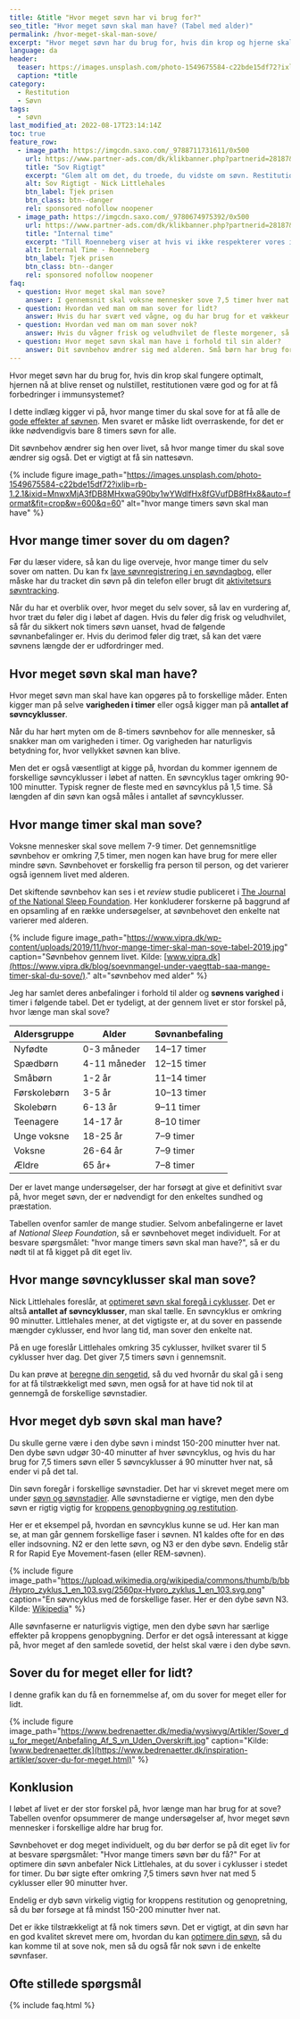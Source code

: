 ```yaml
---
title: &title "Hvor meget søvn har vi brug for?"
seo_title: "Hvor meget søvn skal man have? (Tabel med alder)"
permalink: /hvor-meget-skal-man-sove/
excerpt: "Hvor meget søvn har du brug for, hvis din krop og hjerne skal fungere optimalt?"
language: da
header:
  teaser: https://images.unsplash.com/photo-1549675584-c22bde15df72?ixlib=rb-1.2.1&ixid=MnwxMjA3fDB8MHxwaG90by1wYWdlfHx8fGVufDB8fHx8&auto=format&fit=crop&h=300&w=400&q=10
  caption: *title
category:
  - Restitution
  - Søvn
tags:
  - søvn
last_modified_at: 2022-08-17T23:14:14Z
toc: true
feature_row:
  - image_path: https://imgcdn.saxo.com/_9788711731611/0x500
    url: https://www.partner-ads.com/dk/klikbanner.php?partnerid=28187&bannerid=43264&htmlurl=https://www.saxo.com/dk/sov-rigtigt_nick-littlehales_epub_9788711724569
    title: "Sov Rigtigt"
    excerpt: "Glem alt om det, du troede, du vidste om søvn. Restitution er noget, der kan foregå hele døgnet rundt, ikke kun om natten – restitutionsprocessen er en konstant rytme, som vi alle må lære at følge. Så hvis du vil starte i dag, betyder det lige nu – ikke når du går i seng i aften. - Nick Littlehales"
    alt: Sov Rigtigt - Nick Littlehales
    btn_label: Tjek prisen
    btn_class: btn--danger
    rel: sponsored nofollow noopener
  - image_path: https://imgcdn.saxo.com/_9780674975392/0x500
    url: https://www.partner-ads.com/dk/klikbanner.php?partnerid=28187&bannerid=43264&htmlurl=https://www.saxo.com/dk/internal-time_till-roenneberg_paperback_9780674975392
    title: "Internal time"
    excerpt: "Till Roenneberg viser at hvis vi ikke respekterer vores indre ur, så risikerer vi at være i kronisk søvnunderskud, hvilket kan få os til at ryge, tage på i vægt, føle os deprimeret og blive syge. Hvis man forstår den indre tid, så kan vi også leve bedre. Till Roenneberg står bl.a. bag Munich Chronotype Questionnaire (MCTQ)."
    alt: Internal Time - Roenneberg
    btn_label: Tjek prisen
    btn_class: btn--danger
    rel: sponsored nofollow noopener
faq:
  - question: Hvor meget skal man sove?
    answer: I gennemsnit skal voksne mennesker sove 7,5 timer hver nat. Anbefalingerne er at man sover mellem 7-9 timer. Nogle kan imidlertid godt nøjes med mindre søvn, og nogle har brug for flere timers søvn. Søvnbehovet ændrer sig også med alderen.
  - question: Hvordan ved man om man sover for lidt?
    answer: Hvis du har svært ved vågne, og du har brug for et vækkeur for at komme op, så kan det være, at du sover for lidt. Hvis du føler dig træt gennem dagen, og hjernen føles slukket, så bør du sove lidt mere eller forbedre kvaliteten af din søvn. Måske passer din [kronotype ikke med din hverdag](/a-eller-b-menneske/).
  - question: Hvordan ved man om man sover nok?
    answer: Hvis du vågner frisk og veludhvilet de fleste morgener, så får du formentlig den søvn du har brug for. Selvom der findes nogle generelle anbefalinger, så er søvn en meget individuel ting.
  - question: Hvor meget søvn skal man have i forhold til sin alder?
    answer: Dit søvnbehov ændrer sig med alderen. Små børn har brug for mere søvn end ældre mennesker. Du kan finde en tabel med generelle anbefalinger for sovetider i dette indlæg.
---
```


Hvor meget søvn har du brug for, hvis din krop skal fungere optimalt, hjernen nå at blive renset og nulstillet, restitutionen være god og for at få forbedringer i immunsystemet?

I dette indlæg kigger vi på, hvor mange timer du skal sove for at få alle de [gode effekter af søvnen](/soevn/). Men svaret er måske lidt overraskende, for det er ikke nødvendigvis bare 8 timers søvn for alle.

Dit søvnbehov ændrer sig hen over livet, så hvor mange timer du skal sove ændrer sig også. Det er vigtigt at få sin nattesøvn.

{% include figure image_path="https://images.unsplash.com/photo-1549675584-c22bde15df72?ixlib=rb-1.2.1&ixid=MnwxMjA3fDB8MHxwaG90by1wYWdlfHx8fGVufDB8fHx8&auto=format&fit=crop&w=600&q=60" alt="hvor mange timers søvn skal man have" %}

## Hvor mange timer sover du om dagen?

Før du læser videre, så kan du lige overveje, hvor mange timer du selv sover om natten. Du kan fx [lave søvnregistrering i en søvndagbog](/soevndagbog/), eller måske har du tracket din søvn på din telefon eller brugt dit [aktivitetsurs søvntracking](/soevn-tracking/).

Når du har et overblik over, hvor meget du selv sover, så lav en vurdering af, hvor træt du føler dig i løbet af dagen. Hvis du føler dig frisk og veludhvilet, så får du sikkert nok timers søvn uanset, hvad de følgende søvnanbefalinger er. Hvis du derimod føler dig træt, så kan det være søvnens længde der er udfordringer med.

## Hvor meget søvn skal man have?

Hvor meget søvn man skal have kan opgøres på to forskellige måder. Enten kigger man på selve **varigheden i timer** eller også kigger man på **antallet af søvncyklusser**.

Når du har hørt myten om de 8-timers søvnbehov for alle mennesker, så snakker man om varigheden i timer. Og varigheden har naturligvis betydning for, hvor vellykket søvnen kan blive.

Men det er også væsentligt at kigge på, hvordan du kommer igennem de forskellige søvncyklusser i løbet af natten. En søvncyklus tager omkring 90-100 minutter. Typisk regner de fleste med en søvncyklus på 1,5 time. Så længden af din søvn kan også måles i antallet af søvncyklusser.

## Hvor mange timer skal man sove?

Voksne mennesker skal sove mellem 7-9 timer. Det gennemsnitlige søvnbehov er omkring 7,5 timer, men nogen kan have brug for mere eller mindre søvn. Søvnbehovet er forskellig fra person til person, og det varierer også igennem livet med alderen.

Det skiftende søvnbehov kan ses i et _review_ studie publiceret i [The Journal of the National Sleep Foundation](https://www.sleephealthjournal.org/article/S2352-7218(15)00015-7/fulltext). Her konkluderer forskerne på baggrund af en opsamling af en række undersøgelser, at søvnbehovet den enkelte nat varierer med alderen.

{% include figure image_path="https://www.vipra.dk/wp-content/uploads/2019/11/hvor-mange-timer-skal-man-sove-tabel-2019.jpg" caption="Søvnbehov gennem livet. Kilde: [www.vipra.dk](https://www.vipra.dk/blog/soevnmangel-under-vaegttab-saa-mange-timer-skal-du-sove/)." alt="søvnbehov med alder" %}

Jeg har samlet deres anbefalinger i forhold til alder og **søvnens varighed** i timer i følgende tabel. Det er tydeligt, at der gennem livet er stor forskel på, hvor længe man skal sove?

| Aldersgruppe | Alder | Søvnanbefaling |
|-|-|-|
| Nyfødte | 0-3 måneder | 14–17 timer |
| Spædbørn | 4-11 måneder | 12–15 timer |
| Småbørn | 1-2 år | 11–14 timer |
| Førskolebørn | 3-5 år | 10–13 timer |
| Skolebørn | 6-13 år | 9–11 timer |
| Teenagere | 14-17 år | 8–10 timer |
| Unge voksne | 18-25 år | 7–9 timer |
| Voksne | 26-64 år | 7–9 timer |
| Ældre | 65 år+ | 7–8 timer |

Der er lavet mange undersøgelser, der har forsøgt at give et definitivt svar på, hvor meget søvn, der er nødvendigt for den enkeltes sundhed og præstation.

Tabellen ovenfor samler de mange studier. Selvom anbefalingerne er lavet af _National Sleep Foundation_, så er søvnbehovet meget individuelt. For at besvare spørgsmålet: "hvor mange timers søvn skal man have?", så er du nødt til at få kigget på dit eget liv.

## Hvor mange søvncyklusser skal man sove?

Nick Littlehales foreslår, at [optimeret søvn skal foregå i cyklusser](/soevn-optimering/). Det er altså **antallet af søvncyklusser**, man skal tælle. En søvncyklus er omkring 90 minutter. Littlehales mener, at det vigtigste er, at du sover en passende mængder cyklusser, end hvor lang tid, man sover den enkelte nat.

På en uge foreslår Littlehales omkring 35 cyklusser, hvilket svarer til 5 cyklusser hver dag. Det giver 7,5 timers søvn i gennemsnit.

Du kan prøve at [beregne din sengetid](/hvornaar-gaa-i-seng/), så du ved hvornår du skal gå i seng for at få tilstrækkeligt med søvn, men også for at have tid nok til at gennemgå de forskellige søvnstadier.

## Hvor meget dyb søvn skal man have?

Du skulle gerne være i den dybe søvn i mindst 150-200 minutter hver nat. Den dybe søvn udgør 30-40 minutter af hver søvncyklus, og hvis du har brug for 7,5 timers søvn eller 5 søvncyklusser á 90 minutter hver nat, så ender vi på det tal.

Din søvn foregår i forskellige søvnstadier. Det har vi skrevet meget mere om under [søvn og søvnstadier](/soevn/). Alle søvnstadierne er vigtige, men den dybe søvn er rigtig vigtig for [kroppens genopbygning og restitution](/restitution/).

Her er et eksempel på, hvordan en søvncyklus kunne se ud. Her kan man se, at man går gennem forskellige faser i søvnen. N1 kaldes ofte for en døs eller indsovning. N2 er den lette søvn, og N3 er den dybe søvn. Endelig står R for Rapid Eye Movement-fasen (eller REM-søvnen).

{% include figure image_path="https://upload.wikimedia.org/wikipedia/commons/thumb/b/bb/Hypro_zyklus_1_en_103.svg/2560px-Hypro_zyklus_1_en_103.svg.png" caption="En søvncyklus med de forskellige faser. Her er den dybe søvn N3. Kilde: [Wikipedia](https://en.wikipedia.org/wiki/Sleep_cycle)" %}

Alle søvnfaserne er naturligvis vigtige, men den dybe søvn har særlige effekter på kroppens genopbygning. Derfor er det også interessant at kigge på, hvor meget af den samlede sovetid, der helst skal være i den dybe søvn.

## Sover du for meget eller for lidt?

I denne grafik kan du få en fornemmelse af, om du sover for meget eller for lidt.

{% include figure image_path="https://www.bedrenaetter.dk/media/wysiwyg/Artikler/Sover_du_for_meget/Anbefaling_Af_S_vn_Uden_Overskrift.jpg" caption="Kilde: [www.bedrenaetter.dk](https://www.bedrenaetter.dk/inspiration-artikler/sover-du-for-meget.html)" %}

## Konklusion

I løbet af livet er der stor forskel på, hvor længe man har brug for at sove? Tabellen ovenfor opsummerer de mange undersøgelser af, hvor meget søvn mennesker i forskellige aldre har brug for.

Søvnbehovet er dog meget individuelt, og du bør derfor se på dit eget liv for at besvare spørgsmålet: "Hvor mange timers søvn bør du få?" For at optimere din søvn anbefaler Nick Littlehales, at du sover i cyklusser i stedet for timer. Du bør sigte efter omkring 7,5 timers søvn hver nat med 5 cyklusser eller 90 minutter hver.

Endelig er dyb søvn virkelig vigtig for kroppens restitution og genopretning, så du bør forsøge at få mindst 150-200 minutter hver nat.

Det er ikke tilstrækkeligt at få nok timers søvn. Det er vigtigt, at din søvn har en god kvalitet skrevet mere om, hvordan du kan [optimere din søvn](/soevn-optimering/), så du kan komme til at sove nok, men så du også får nok søvn i de enkelte søvnfaser.

## Ofte stillede spørgsmål

{% include faq.html %}
